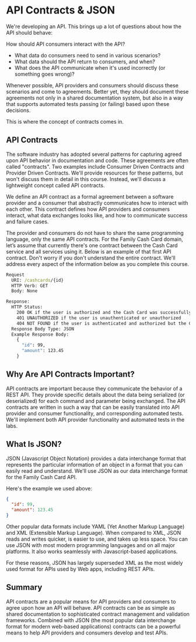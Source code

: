 # API Contracts & JSON
We're developing an API. This brings up a lot of questions about how the API should behave:

How should API consumers interact with the API?
- What data do consumers need to send in various scenarios?
- What data should the API return to consumers, and when?
- What does the API communicate when it's used incorrectly (or something goes wrong)?

Whenever possible, API providers and consumers should discuss these scenarios and come to agreements. Better yet, they should document these agreements not only in a shared documentation system, but also in a way that supports automated tests passing (or failing) based upon these decisions.

This is where the concept of contracts comes in.

## API Contracts
The software industry has adopted several patterns for capturing agreed upon API behavior in documentation and code. These agreements are often called "contracts". Two examples include Consumer Driven Contracts and Provider Driven Contracts. We'll provide resources for these patterns, but won't discuss them in detail in this course. Instead, we'll discuss a lightweight concept called API contracts.

We define an API contract as a formal agreement between a software provider and a consumer that abstractly communicates how to interact with each other. This contract defines how API providers and consumers interact, what data exchanges looks like, and how to communicate success and failure cases.

The provider and consumers do not have to share the same programming language, only the same API contracts. For the Family Cash Card domain, let’s assume that currently there's one contract between the Cash Card service and all services using it. Below is an example of that first API contract. Don't worry if you don't understand the entire contract. We'll address every aspect of the information below as you complete this course.

```bat
Request
  URI: /cashcards/{id}
  HTTP Verb: GET
  Body: None

Response:
  HTTP Status:
    200 OK if the user is authorized and the Cash Card was successfully retrieved
    401 UNAUTHORIZED if the user is unauthenticated or unauthorized
    404 NOT FOUND if the user is authenticated and authorized but the Cash Card cannot be found
  Response Body Type: JSON
  Example Response Body:
    {
      "id": 99,
      "amount": 123.45
    }
```

## Why Are API Contracts Important?
API contracts are important because they communicate the behavior of a REST API. They provide specific details about the data being serialized (or deserialized) for each command and parameter being exchanged. The API contracts are written in such a way that can be easily translated into API provider and consumer functionality, and corresponding automated tests. We'll implement both API provider functionality and automated tests in the labs.

## What Is JSON?
JSON (Javascript Object Notation) provides a data interchange format that represents the particular information of an object in a format that you can easily read and understand. We'll use JSON as our data interchange format for the Family Cash Card API.

Here's the example we used above:

```json
{
  "id": 99,
  "amount": 123.45
}
```

Other popular data formats include YAML (Yet Another Markup Language) and XML (Extensible Markup Language). When compared to XML, JSON reads and writes quicker, is easier to use, and takes up less space. You can use JSON with most modern programming languages and on all major platforms. It also works seamlessly with Javascript-based applications.

For these reasons, JSON has largely superseded XML as the most widely used format for APIs used by Web apps, including REST APIs.

## Summary
API contracts are a popular means for API providers and consumers to agree upon how an API will behave. API contracts can be as simple as shared documentation to sophisticated contract management and validation frameworks. Combined with JSON (the most popular data interchange format for modern web-based applications) contracts can be a powerful means to help API providers and consumers develop and test APIs.